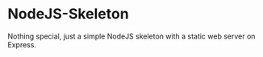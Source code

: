 # NodeJS-Skeleton
Nothing special, just a simple NodeJS skeleton with a static web server on Express. 
